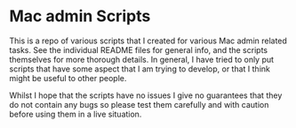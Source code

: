 # Mac admin Scripts

This is a repo of various scripts that I created for various Mac admin related tasks. See the individual README files for general info, and the scripts themselves for more thorough details. In general, I have tried to only put scripts that have some aspect that I am trying to develop, or that I think might be useful to other people. 

Whilst I hope that the scripts have no issues I give no guarantees that they do not contain any bugs so please test them carefully and with caution before using them in a live situation. 
